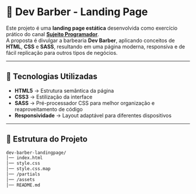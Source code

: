 # 💈 Dev Barber - Landing Page

Este projeto é uma **landing page estática** desenvolvida como exercício prático do canal **[Sujeito Programador](https://www.youtube.com/c/SujeitoProgramador)**.  
A proposta é divulgar a barbearia **Dev Barber**, aplicando conceitos de **HTML**, **CSS** e **SASS**, resultando em uma página moderna, responsiva e de fácil replicação para outros tipos de negócios.

---

## 🚀 Tecnologias Utilizadas

- **HTML5** → Estrutura semântica da página  
- **CSS3** → Estilização da interface  
- **SASS** → Pré-processador CSS para melhor organização e reaproveitamento de código  
- **Responsividade** → Layout adaptável para diferentes dispositivos  

---


## 📂 Estrutura do Projeto

```bash
dev-barber-landingpage/
│── index.html       
│── style.css
│── style.css.map  
│── /partials       
│── /assets       
│── README.md    